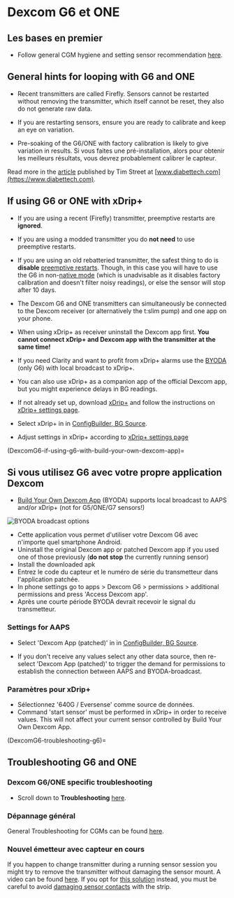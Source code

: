# Dexcom G6 et ONE

## Les bases en premier

- Follow general CGM hygiene and setting sensor recommendation [here](../CompatibleCgms/GeneralCGMRecommendation.md).

## General hints for looping with G6 and ONE

- Recent transmitters are called Firefly. Sensors cannot be restarted without removing the transmitter, which itself cannot be reset, they also do not generate raw data.

- If you are restarting sensors, ensure you are ready to calibrate and keep an eye on variation.

- Pre-soaking of the G6/ONE with factory calibration is likely to give variation in results. Si vous faites une pré-installation, alors pour obtenir les meilleurs résultats, vous devrez probablement calibrer le capteur.

Read more in the [article](https://www.diabettech.com/artificial-pancreas/diy-looping-and-cgm/) published by Tim Street at [www.diabettech.com](https://www.diabettech.com).

## If using G6 or ONE with xDrip+

- If you are using a recent (Firefly) transmitter, preemptive restarts are **ignored**.

- If you are using a modded transmitter you do **not need** to use preemptive restarts.

- If you are using an old rebatteried transmitter, the safest thing to do is **disable** [preemptive restarts](https://navid200.github.io/xDrip/docs/Preemptive-Restart.html). Though, in this case you will have to use the G6 in non-[native mode](https://navid200.github.io/xDrip/docs/Native-Algorithm.html) (which is unadvisable as it disables factory calibration and doesn't filter noisy readings), or else the sensor will stop after 10 days.

- The Dexcom G6 and ONE transmitters can simultaneously be connected to the Dexcom receiver (or alternatively the t:slim pump) and one app on your phone.

- When using xDrip+ as receiver uninstall the Dexcom app first. **You cannot connect xDrip+ and Dexcom app with the transmitter at the same time!**

- If you need Clarity and want to profit from xDrip+ alarms use the [BYODA](#if-using-g6-with-build-your-own-dexcom-app) (only G6) with local broadcast to xDrip+.

- You can also use xDrip+ as a companion app of the official Dexcom app, but you might experience delays in BG readings.

- If not already set up, download [xDrip+](https://github.com/NightscoutFoundation/xDrip) and follow the instructions on [xDrip+ settings page](../CompatibleCgms/xDrip.md).

- Select xDrip+ in in [ConfigBuilder, BG Source](../SettingUpAaps/ConfigBuilder.md#bg-source).

- Adjust settings in xDrip+ according to [xDrip+ settings page](../CompatibleCgms/xDrip.md)

(DexcomG6-if-using-g6-with-build-your-own-dexcom-app)=

## Si vous utilisez G6 avec votre propre application Dexcom

- [Build Your Own Dexcom App](https://docs.google.com/forms/d/e/1FAIpQLScD76G0Y-BlL4tZljaFkjlwuqhT83QlFM5v6ZEfO7gCU98iJQ/viewform?fbzx=2196386787609383750) (BYODA) supports local broadcast to AAPS and/or xDrip+ (not for G5/ONE/G7 sensors!)

![BYODA broadcast options](../images/BYODA.png)

- Cette application vous permet d'utiliser votre Dexcom G6 avec n'importe quel smartphone Android.
- Uninstall the original Dexcom app or patched Dexcom app if you used one of those previously (**do not stop** the currently running sensor)
- Install the downloaded apk
- Entrez le code du capteur et le numéro de série du transmetteur dans l'application patchée.
- In phone settings go to apps > Dexcom G6 > permissions > additional permissions and press 'Access Dexcom app'.
- Après une courte période BYODA devrait recevoir le signal du transmetteur.

### Settings for AAPS

- Select 'Dexcom App (patched)' in in [ConfigBuilder, BG Source](../SettingUpAaps/ConfigBuilder.md#bg-source).

- If you don't receive any values select any other data source, then re-select 'Dexcom App (patched)' to trigger the demand for permissions to establish the connection between AAPS and BYODA-broadcast.

### Paramètres pour xDrip+

- Sélectionnez '640G / Eversense' comme source de données.
- Command 'start sensor' must be performed in xDrip+ in order to receive values. This will not affect your current sensor controlled by Build Your Own Dexcom App.

(DexcomG6-troubleshooting-g6)=

## Troubleshooting G6 and ONE

### Dexcom G6/ONE specific troubleshooting

- Scroll down to **Troubleshooting** [here](https://navid200.github.io/xDrip/docs/Dexcom_page.html).

### Dépannage général

General Troubleshooting for CGMs can be found [here](../CompatibleCgms/GeneralCGMRecommendation.md#troubleshooting).

### Nouvel émetteur avec capteur en cours

If you happen to change transmitter during a running sensor session you might try to remove the transmitter without damaging the sensor mount. A video can be found [here](https://navid200.github.io/xDrip/docs/Remove-transmitter.html). If you opt for [this solution](https://youtu.be/tx-kTsrkNUM) instead, you must be careful to avoid [damaging sensor contacts](https://navid200.github.io/xDrip/docs/Petroleum-jelly-in-Dexcom-G6-Sensor.html) with the strip.
